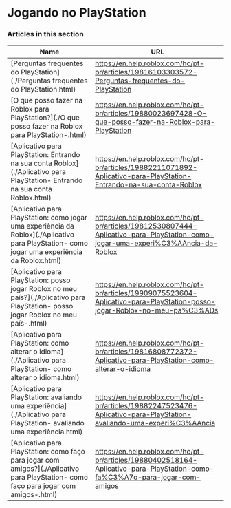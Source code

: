 # Jogando no PlayStation  
### Articles in this section
Name|URL
-|-
[Perguntas frequentes do PlayStation](./Perguntas frequentes do PlayStation.html) |https://en.help.roblox.com/hc/pt-br/articles/19816103303572-Perguntas-frequentes-do-PlayStation
[O que posso fazer na Roblox para PlayStation?](./O que posso fazer na Roblox para PlayStation-.html) |https://en.help.roblox.com/hc/pt-br/articles/19880023697428-O-que-posso-fazer-na-Roblox-para-PlayStation
[Aplicativo para PlayStation: Entrando na sua conta Roblox](./Aplicativo para PlayStation- Entrando na sua conta Roblox.html) |https://en.help.roblox.com/hc/pt-br/articles/19882211071892-Aplicativo-para-PlayStation-Entrando-na-sua-conta-Roblox
[Aplicativo para PlayStation: como jogar uma experiência da Roblox](./Aplicativo para PlayStation- como jogar uma experiência da Roblox.html) |https://en.help.roblox.com/hc/pt-br/articles/19812530807444-Aplicativo-para-PlayStation-como-jogar-uma-experi%C3%AAncia-da-Roblox
[Aplicativo para PlayStation: posso jogar Roblox no meu país?](./Aplicativo para PlayStation- posso jogar Roblox no meu país-.html) |https://en.help.roblox.com/hc/pt-br/articles/19909075523604-Aplicativo-para-PlayStation-posso-jogar-Roblox-no-meu-pa%C3%ADs
[Aplicativo para PlayStation: como alterar o idioma](./Aplicativo para PlayStation- como alterar o idioma.html) |https://en.help.roblox.com/hc/pt-br/articles/19816808772372-Aplicativo-para-PlayStation-como-alterar-o-idioma
[Aplicativo para PlayStation: avaliando uma experiência](./Aplicativo para PlayStation- avaliando uma experiência.html) |https://en.help.roblox.com/hc/pt-br/articles/19882247523476-Aplicativo-para-PlayStation-avaliando-uma-experi%C3%AAncia
[Aplicativo para PlayStation: como faço para jogar com amigos?](./Aplicativo para PlayStation- como faço para jogar com amigos-.html) |https://en.help.roblox.com/hc/pt-br/articles/19880402518164-Aplicativo-para-PlayStation-como-fa%C3%A7o-para-jogar-com-amigos